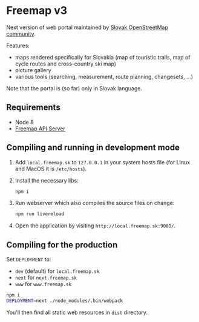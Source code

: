 # Freemap v3

Next version of web portal maintained by [Slovak OpenStreetMap community](https://groups.google.com/forum/#!forum/osm_sk).

Features:

* maps rendered specifically for Slovakia (map of touristic trails, map of cycle routes and cross-country ski map)
* picture gallery
* various tools (searching, measurement, route planning, changesets, ...)

Note that the portal is (so far) only in Slovak language.

## Requirements

* Node 8
* [Freemap API Server](https://github.com/FreemapSlovakia/freemap-v3-nodejs-backend)

## Compiling and running in development mode

1. Add `local.freemap.sk` to `127.0.0.1` in your system hosts file (for Linux and MacOS it is `/etc/hosts`).

1. Install the necessary libs:

    ```bash
    npm i
    ```

1. Run webserver which also compiles the source files on change:

    ```bash
    npm run livereload
    ```

1. Open the application by visiting `http://local.freemap.sk:9000/`.

## Compiling for the production

Set `DEPLOYMENT` to:

* `dev` (default) for `local.freemap.sk`
* `next` for `next.freemap.sk`
* `www` for `www.freemap.sk`

```bash
npm i
DEPLOYMENT=next ./node_modules/.bin/webpack
```

You'll then find all static web resources in `dist` directory.
